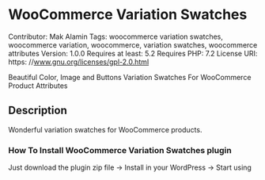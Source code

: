 # WooCommerce Variation Swatches
Contributor: Mak Alamin
Tags: woocommerce variation swatches, woocommerce variation, woocommerce, variation swatches, woocommerce attributes
Version: 1.0.0
Requires at least: 5.2
Requires PHP: 7.2
License URI: https: //www.gnu.org/licenses/gpl-2.0.html

Beautiful Color, Image and Buttons Variation Swatches For WooCommerce Product Attributes

## Description
Wonderful variation swatches for WooCommerce products.
	
### How To Install WooCommerce Variation Swatches plugin
Just download the plugin zip file -> Install in your WordPress -> Start using